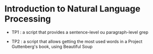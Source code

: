 # Introduction to Natural Language Processing 

- TP1 : a script that provides a sentence-level ou paragraph-level grep

- TP2 : a script that allows getting the most used words in a Project Guttenberg's book, using Beautiful Soup
